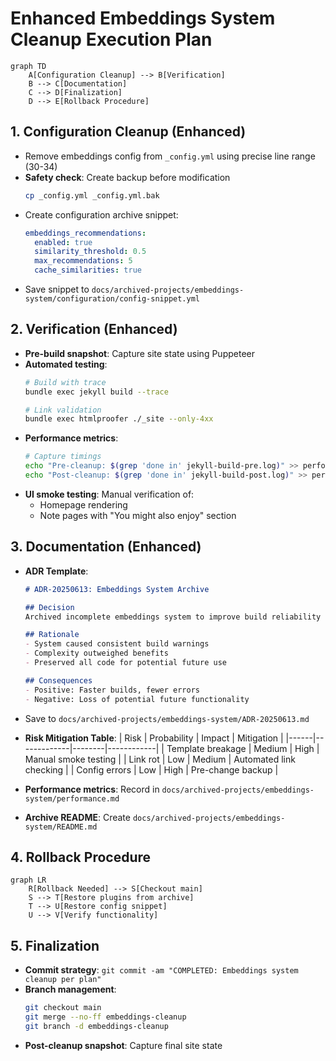 # Enhanced Embeddings System Cleanup Execution Plan

```mermaid
graph TD
    A[Configuration Cleanup] --> B[Verification]
    B --> C[Documentation]
    C --> D[Finalization]
    D --> E[Rollback Procedure]
```

## 1. Configuration Cleanup (Enhanced)
- Remove embeddings config from `_config.yml` using precise line range (30-34)
- **Safety check**: Create backup before modification
  ```bash
  cp _config.yml _config.yml.bak
  ```
- Create configuration archive snippet:
  ```yaml
  embeddings_recommendations:
    enabled: true
    similarity_threshold: 0.5
    max_recommendations: 5
    cache_similarities: true
  ```
- Save snippet to `docs/archived-projects/embeddings-system/configuration/config-snippet.yml`

## 2. Verification (Enhanced)
- **Pre-build snapshot**: Capture site state using Puppeteer
- **Automated testing**:
  ```bash
  # Build with trace
  bundle exec jekyll build --trace
  
  # Link validation
  bundle exec htmlproofer ./_site --only-4xx
  ```
- **Performance metrics**:
  ```bash
  # Capture timings
  echo "Pre-cleanup: $(grep 'done in' jekyll-build-pre.log)" >> performance.md
  echo "Post-cleanup: $(grep 'done in' jekyll-build-post.log)" >> performance.md
  ```
- **UI smoke testing**: Manual verification of:
  - Homepage rendering
  - Note pages with "You might also enjoy" section

## 3. Documentation (Enhanced)
- **ADR Template**:
  ```markdown
  # ADR-20250613: Embeddings System Archive
  
  ## Decision
  Archived incomplete embeddings system to improve build reliability
  
  ## Rationale
  - System caused consistent build warnings
  - Complexity outweighed benefits
  - Preserved all code for potential future use
  
  ## Consequences
  - Positive: Faster builds, fewer errors
  - Negative: Loss of potential future functionality
  ```
- Save to `docs/archived-projects/embeddings-system/ADR-20250613.md`

- **Risk Mitigation Table**:
  | Risk | Probability | Impact | Mitigation |
  |------|-------------|--------|------------|
  | Template breakage | Medium | High | Manual smoke testing |
  | Link rot | Low | Medium | Automated link checking |
  | Config errors | Low | High | Pre-change backup |

- **Performance metrics**: Record in `docs/archived-projects/embeddings-system/performance.md`
- **Archive README**: Create `docs/archived-projects/embeddings-system/README.md`

## 4. Rollback Procedure
```mermaid
graph LR
    R[Rollback Needed] --> S[Checkout main]
    S --> T[Restore plugins from archive]
    T --> U[Restore config snippet]
    U --> V[Verify functionality]
```

## 5. Finalization
- **Commit strategy**: `git commit -am "COMPLETED: Embeddings system cleanup per plan"`
- **Branch management**:
  ```bash
  git checkout main
  git merge --no-ff embeddings-cleanup
  git branch -d embeddings-cleanup
  ```
- **Post-cleanup snapshot**: Capture final site state